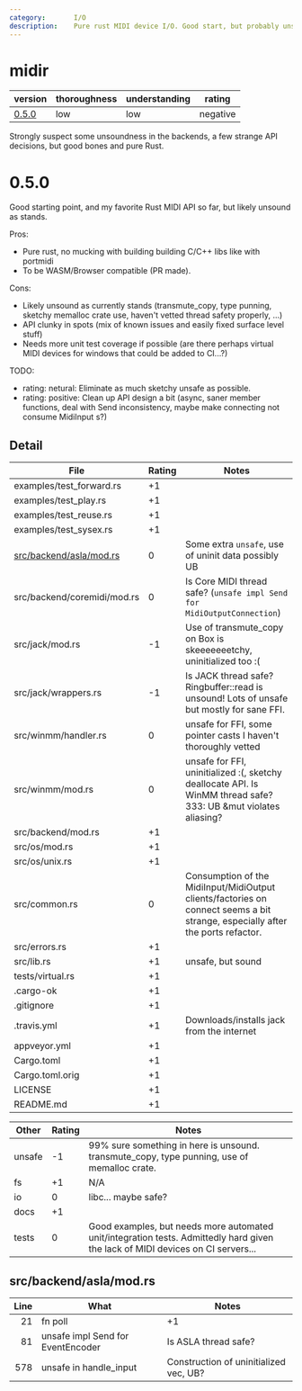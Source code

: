 ```yaml
---
category:       I/O
description:    Pure rust MIDI device I/O. Good start, but probably unsound.
---
```


# midir

| version | thoroughness | understanding | rating |
| ------- | ------------ | ------------- | ------ |
| [0.5.0](#0.5.0) | low | low | negative

Strongly suspect some unsoundness in the backends, a few strange API decisions, but good bones and pure Rust.

# 0.5.0

Good starting point, and my favorite Rust MIDI API so far, but likely unsound as stands.

Pros:
- Pure rust, no mucking with building building C/C++ libs like with portmidi
- To be WASM/Browser compatible (PR made).

Cons:
- Likely unsound as currently stands (transmute_copy, type punning, sketchy memalloc crate use, haven't vetted thread safety properly, ...)
- API clunky in spots (mix of known issues and easily fixed surface level stuff)
- Needs more unit test coverage if possible (are there perhaps virtual MIDI devices for windows that could be added to CI...?)

TODO:
- rating: netural: Eliminate as much sketchy unsafe as possible.
- rating: positive: Clean up API design a bit (async, saner member functions, deal with Send inconsistency, maybe make connecting not consume MidiInput s?)

Detail
------

| File                                          | Rating | Notes |
| --------------------------------------------- | ------ | ----- |
| examples/test_forward.rs                      | +1 | |
| examples/test_play.rs                         | +1 | |
| examples/test_reuse.rs                        | +1 | |
| examples/test_sysex.rs                        | +1 | |
| [src/backend/asla/mod.rs](src/backend/asla/mod.rs) | 0 | Some extra `unsafe`, use of uninit data possibly UB
| src/backend/coremidi/mod.rs                   | 0 | Is Core MIDI thread safe?  (`unsafe impl Send for MidiOutputConnection`)
| src/jack/mod.rs                               | -1 | Use of transmute_copy on Box is skeeeeeeetchy, uninitialized too :(
| src/jack/wrappers.rs                          | -1 | Is JACK thread safe?  Ringbuffer::read is unsound!  Lots of unsafe but mostly for sane FFI.
| src/winmm/handler.rs                          | 0 | unsafe for FFI, some pointer casts I haven't thoroughly vetted |
| src/winmm/mod.rs                              | 0 | unsafe for FFI, uninitialized :(, sketchy deallocate API.  Is WinMM thread safe?  333: UB &mut violates aliasing?
| src/backend/mod.rs                            | +1 | |
| src/os/mod.rs                                 | +1 | |
| src/os/unix.rs                                | +1 | |
| src/common.rs                                 | 0 | Consumption of the MidiInput/MidiOutput clients/factories on connect seems a bit strange, especially after the ports refactor.
| src/errors.rs                                 | +1 | |
| src/lib.rs                                    | +1 | unsafe, but sound |
| tests/virtual.rs                              | +1 | |
| .cargo-ok                                     | +1 | |
| .gitignore                                    | +1 | |
| .travis.yml                                   | +1 | Downloads/installs jack from the internet |
| appveyor.yml                                  | +1 | |
| Cargo.toml                                    | +1 | |
| Cargo.toml.orig                               | +1 | |
| LICENSE                                       | +1 | |
| README.md                                     | +1 | |

| Other     | Rating | Notes |
| --------- | ------ | ----- |
| unsafe    | -1    | 99% sure something in here is unsound.  transmute_copy, type punning, use of memalloc crate.
| fs        | +1    | N/A |
| io        | 0     | libc... maybe safe? |
| docs      | +1    | |
| tests     | 0     | Good examples, but needs more automated unit/integration tests.  Admittedly hard given the lack of MIDI devices on CI servers... |

src/backend/asla/mod.rs
-----------------------
| Line  | What  | Notes |
| -----:| ----- | ----- |
|  21 | fn poll                             | +1
|  81 | unsafe impl Send for EventEncoder   | Is ASLA thread safe?
| 578 | unsafe in handle_input              | Construction of uninitialized vec, UB?
